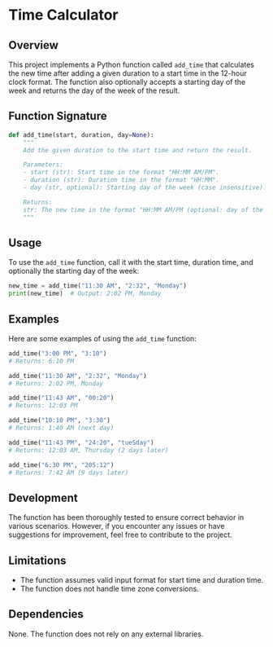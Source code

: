# Time Calculator

## Overview
This project implements a Python function called `add_time` that calculates the new time after adding a given duration to a start time in the 12-hour clock format. The function also optionally accepts a starting day of the week and returns the day of the week of the result.

## Function Signature
```python
def add_time(start, duration, day=None):
    """
    Add the given duration to the start time and return the result.

    Parameters:
    - start (str): Start time in the format "HH:MM AM/PM".
    - duration (str): Duration time in the format "HH:MM".
    - day (str, optional): Starting day of the week (case insensitive).

    Returns:
    str: The new time in the format "HH:MM AM/PM (optional: day of the week, optional: next day / n days later)".
    """
```

## Usage
To use the `add_time` function, call it with the start time, duration time, and optionally the starting day of the week:

```python
new_time = add_time("11:30 AM", "2:32", "Monday")
print(new_time)  # Output: 2:02 PM, Monday
```

## Examples
Here are some examples of using the `add_time` function:

```python
add_time("3:00 PM", "3:10")
# Returns: 6:10 PM

add_time("11:30 AM", "2:32", "Monday")
# Returns: 2:02 PM, Monday

add_time("11:43 AM", "00:20")
# Returns: 12:03 PM

add_time("10:10 PM", "3:30")
# Returns: 1:40 AM (next day)

add_time("11:43 PM", "24:20", "tueSday")
# Returns: 12:03 AM, Thursday (2 days later)

add_time("6:30 PM", "205:12")
# Returns: 7:42 AM (9 days later)
```

## Development
The function has been thoroughly tested to ensure correct behavior in various scenarios. However, if you encounter any issues or have suggestions for improvement, feel free to contribute to the project.

## Limitations
- The function assumes valid input format for start time and duration time.
- The function does not handle time zone conversions.

## Dependencies
None. The function does not rely on any external libraries.

